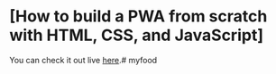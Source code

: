 # [How to build a PWA from scratch with HTML, CSS, and JavaScript]

You can check it out live [here](https://devcoffee-pwa.netlify.com/).# myfood
